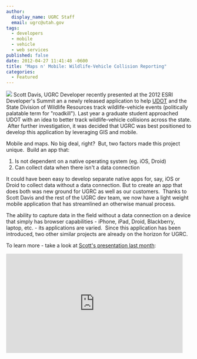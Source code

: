 ```yaml
---
author:
  display_name: UGRC Staff
  email: ugrc@utah.gov
tags:
  - developers
  - mobile
  - vehicle
  - web services
published: false
date: 2012-04-27 11:41:48 -0600
title: "Maps n' Mobile: Wildlife-Vehicle Collision Reporting"
categories:
  - Featured
---
```

<p><img src="{% link images/roadkill.jpg %}" class="inline-text-right" /> Scott Davis, UGRC Developer recently presented at the 2012 ESRI Developer's Summit an a newly released application to help <a title="UDOT" href="https://www.udot.utah.gov">UDOT</a> and the State Division of Wildlife Resources track wildlife-vehicle events (politically palatable term for "roadkill"). Last year a graduate student approached UDOT with an idea to better track wildlife-vehicle collisions across the state.  After further investigation, it was decided that UGRC was best positioned to develop this application by leveraging GIS and mobile.</p>
<p>Mobile and maps. No big deal, right?  But, two factors made this project unique.  Build an app that:</p>
<ol>
<li>Is not dependent on a native operating system (eg. iOS, Droid)</li>
<li>Can collect data when there isn't a data connection</li>
</ol>
<p>It could have been easy to develop separate native apps for, say, iOS or Droid to collect data without a data connection. But to create an app that does both was new ground for UGRC as well as our customers.  Thanks to Scott Davis and the rest of the UGRC dev team, we now have a light weight mobile application that has streamlined an otherwise manual process.</p>
<p>The ability to capture data in the field without a data connection on a device that simply has browser capabilities - iPhone, iPad, Droid, Blackberry, laptop, etc. - its applications are varied.  Since this application has been introduced, two other similar projects are already on the horizon for UGRC.</p>
<p>To learn more - take a look at <a title="Scott's presentation last month" href="https://video.esri.com/watch/1224/utahs-wildlife_dash_vehicle-collision-reporting-system">Scott's presentation last month</a>:</p>
<p><iframe src="https://video.esri.com/iframe/1224/000000/width/480/0/00:00:00" frameborder="0" scrolling="no" width="480" height="270"></iframe></p>
